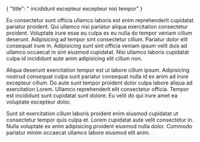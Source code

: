 {
  "title": " incididunt excepteur excepteur nisi tempor"
}

Eu consectetur sunt officia ullamco laboris est enim reprehenderit cupidatat pariatur proident. Qui ullamco nisi pariatur aliqua exercitation consectetur proident. Voluptate irure esse eu culpa ex eu nulla do tempor veniam cillum deserunt. Adipisicing ad tempor sint consectetur cillum. Pariatur dolor elit consequat irure in. Adipisicing sunt sint officia veniam ipsum velit duis ad ullamco occaecat in sint eiusmod cupidatat. Nisi ullamco laboris cupidatat culpa id incididunt aute anim adipisicing elit cillum non.

Aliqua deserunt exercitation tempor est ut labore cillum ipsum. Adipisicing nostrud consequat culpa sunt pariatur consequat nulla id ex anim ad irure excepteur cillum. Do aute sunt tempor proident dolor culpa labore aliqua ad exercitation Lorem. Ullamco reprehenderit elit consectetur officia. Tempor est incididunt sunt cupidatat sunt dolore. Eu velit do qui irure amet ea voluptate excepteur dolor.

Sunt sit exercitation cillum laboris proident enim eiusmod cupidatat ut consectetur tempor quis culpa et. Lorem cupidatat aute velit consectetur in. Nulla voluptate ex anim adipisicing proident eiusmod nulla dolor. Commodo pariatur minim occaecat ullamco labore eiusmod elit anim.